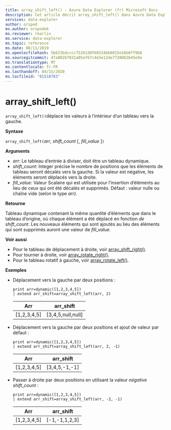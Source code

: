 ```yaml
---
title: array_shift_left() - Azure Data Explorer (fr) Microsoft Docs
description: Cet article décrit array_shift_left() dans Azure Data Explorer.
services: data-explorer
author: orspod
ms.author: orspodek
ms.reviewer: rkarlin
ms.service: data-explorer
ms.topic: reference
ms.date: 08/11/2019
ms.openlocfilehash: 5b623bdcccc75261d0fb9324bb6015e16b0ff9b8
ms.sourcegitcommit: 47a002b7032a05ef67c4e5e12de7720062645e9e
ms.translationtype: MT
ms.contentlocale: fr-FR
ms.lasthandoff: 04/15/2020
ms.locfileid: "81518783"
---
```

# <a name="array_shift_left"></a>array_shift_left()

`array_shift_left()`déplace les valeurs à l’intérieur d’un tableau vers la gauche.

**Syntaxe**

`array_shift_left(`*arr*, *shift_count* [, *fill_value* ]`)`

**Arguments**

* *arr*: Le tableau d’entrée à diviser, doit être un tableau dynamique.
* *shift_count*: Integer précise le nombre de positions que les éléments de tableau seront décalés vers la gauche. Si la valeur est négative, les éléments seront déplacés vers la droite.
* *fill_value*: Valeur Scalaire qui est utilisée pour l’insertion d’éléments au lieu de ceux qui ont été décalés et supprimés. Défaut : valeur nulle ou chaîne vide (selon le type *arr).*

**Retourne**

Tableau dynamique contenant la même quantité d’éléments que dans le tableau d’origine, où chaque élément a été déplacé en fonction *de shift_count*. Les nouveaux éléments qui sont ajoutés au lieu des éléments qui sont supprimés auront une valeur de *fill_value*.

**Voir aussi**

* Pour le tableau de déplacement à droite, voir [array_shift_right()](array_shift_rightfunction.md).
* Pour tourner à droite, voir [array_rotate_right()](array_rotate_rightfunction.md).
* Pour le tableau rotatif à gauche, voir [array_rotate_left()](array_rotate_leftfunction.md).

**Exemples**

* Déplacement vers la gauche par deux positions :

    ```kusto
    print arr=dynamic([1,2,3,4,5]) 
    | extend arr_shift=array_shift_left(arr, 2)
    ```
    
    |Arr|arr_shift|
    |---|---|
    |[1,2,3,4,5]|[3,4,5,null,null]|

* Déplacement vers la gauche par deux positions et ajout de valeur par défaut :

    ```kusto
    print arr=dynamic([1,2,3,4,5]) 
    | extend arr_shift=array_shift_left(arr, 2, -1)
    ```
    
    |Arr|arr_shift|
    |---|---|
    |[1,2,3,4,5]|[3,4,5,-1,-1]|


* Passer à droite par deux positions en utilisant la valeur *négative shift_count* :

    ```kusto
    print arr=dynamic([1,2,3,4,5]) 
    | extend arr_shift=array_shift_left(arr, -2, -1)
    ```
    
    |Arr|arr_shift|
    |---|---|
    |[1,2,3,4,5]|[-1,-1,1,2,3]|
